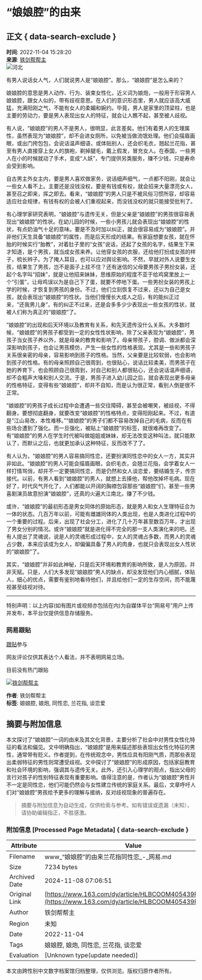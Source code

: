 # “娘娘腔”的由来

## 正文 { data-search-exclude }


**时间**: 2022-11-04 15:28:20  
**来源**: [铁剑帮帮主](https://www.163.com/dy/media/T1563112735496.html)  
![河北](https://static.ws.126.net/163/f2e/dy_media/dy_media/static/images/ipLocation.f6d00eb.svg)

有男人说话女人气，人们就说男人是“娘娘腔”。那么，“娘娘腔”是怎么来的？

娘娘腔的意思是男人动作、行为、装束女性化，近义词为娘炮，一般用于形容男人娘娘腔，跟女人似的，带有歧视意思。在人们的意识形态里，男人就应该高大威猛，充满阳刚之气，不能有女人的柔媚和婉约。毕竟，男人是家里的顶梁柱，也是主要的劳动力，要是男人表现出女人的特征，就会让人瞧不起，甚至被人歧视。

有人说，“娘娘腔”的男人不是男人，很明显，此言差矣。他们有着男人的生理属性，虽然表现为“娘娘腔”，却不会进女厕所，以免被当做流氓处理。他们会描眉画眼，或出门挎包包，会说话温声细语，或体贴别人，还会织毛衣，翘起兰花指，甚至有男人直接穿上女人的旗袍，剃掉腿毛，戴上假发，冒充女人。在泰国，一些男人在小的时候就动了手术，变成“人妖”，专门提供另类服务，赚不少钱，只是寿命会受到影响。

自古男主外女主内，要是男人喜欢做家务，说话细声细气，一点都不阳刚，就会让一些女人看不上。主要还是没钱没权，要是有钱或有权，就会招来大量漂亮女人，甚至召之即来，挥之即去。看来，“娘娘腔”的男人只是不被风俗习惯所容，却容易适应社会规律，有钱有权的会被人们重视起来，而没钱没权的就只能接受批判了。

有心理学家研究表明，“娘娘腔”与遗传无关，但是父亲是“娘娘腔”的男孩很容易表现出“娘娘腔”的性状。在幼儿园的时候，一些小男孩儿就会表现出“娘娘腔”的性状，有点奶油气十足的意味。要是不及时加以纠正，就会很容易成为“娘娘腔”。并非他们天生具备“娘娘腔”的属性，而是后天形成的结果。有家庭想要女孩，就在怀胎的时候实行“胎教”，对着肚子里的“女孩”说话，还起了女孩的名字，结果生下来才知道，是个男孩，就当成女孩来养。让他穿女孩的衣服，还给他打扮成女孩的样子，梳长辫子。为了掩人耳目，也可以应对舆论影响。不然，早就对外人说要生女孩，结果生了男孩，岂不是面子上挂不住？还有迷信的父母要男孩子男扮女装，还起个名字叫“招妹”，就是让他招来妹妹，思维原始的程度不亚于给鸡窝里放上一个“引蛋”，让母鸡误以为是自己下了蛋，就要不停地下蛋。一些男扮女装的男孩上学的时候，才恢复到男孩的身份。不过，他们立刻恢复不过来，还以为自己是女孩，就会表现出“娘娘腔”的性状。当他们慢慢长大成人之后，有的能纠正过来，“还我男儿身”，有的纠正不过来，还是会多多少少表现出一些女孩的性状，就被人们称为真正的“娘娘腔”了。

“娘娘腔”的出现和后天环境以及教育有关系，和先天遗传没什么关系。大多数时候，“娘娘腔”的男孩子都受到一定的女性性状影响，除了父亲表现为“娘娘腔”，男孩子当女孩子养以外，就是母亲的教育和影响了。母亲带孩子，腔调、做派都会深深影响到孩子，也会让男孩模仿，产生一些女性的性格表现。尤其是一些和男孩子关系很亲密的母亲，容易影响到孩子的性格。当然，父亲要是比较软弱，也会影响到孩子的性格。有的母亲照顾自己很周到，也很贴心，说话比较柔美，而男孩子在她的养育下，也会照顾自己很周到，对自己和别人都很贴心，还会说话温声细语，却不会粗声大嗓和别人交流。于是，男孩子进入幼儿园之后，就会表现出更多母亲的性格特征，变得有些“娘娘腔”，却并不自知，而是认为很正常，看别人倒是很不正常。

“娘娘腔”的男孩子成长过程中会遭遇一些交往障碍，甚至会被嘲笑，被歧视，不得翻身。要想彻底翻身，就要改变“娘娘腔”的性格特点，变得阳刚起来。不过，有道是“江山易改，本性难移。”“娘娘腔”的男子们都不容易改掉自己的毛病，反而在有些场合遭到了强化。而一旦强化，被贴上“娘娘腔”的标签，就很难再改变了。有“娘娘腔”的男人在学生时代被叫做姐姐或妹妹，却无法改变这种叫法，就只能默认了，而默认之后，也就更加承认这种特征，反而改不了了。

有人认为，“娘娘腔”的男人容易搞同性恋，还要扮演同性恋中的女人一方，其实并非如此。“娘娘腔”的男人可能会描眉画眼，会织毛衣，会翘兰花指，会学着女人一样打情骂俏，却并不一定要搞同性恋，而是仍然和女人谈恋爱，要结婚生子，传宗接代。以前，有男人看到“娘娘腔”的男人，就想上去揍他，帮他改掉坏毛病。现在好了，时代风气开化了，人们都能以开阔的胸襟包容那些“娘娘腔”们，甚至一些男喜剧演员故意扮演“娘娘腔”，还真的火遍大江南北，赚了不少钱。

或许，“娘娘腔”的最初形态是男女同体的原始形态，就是男人和女人生理特征合为一体的状态。几百万年以前，可能有雌雄同体的人类出现，也是人类进化过程中的一个重要的过程。后来，出现了社会分工，进化了几十万年甚至数百万年，才出现了男女分别的情况。或许“娘娘腔”就是进化得不完全的那一支人类演化来的吧。还有人提出了灵魂说，说是人的灵魂形成过程中，女人的灵魂占多数，而男人的灵魂占少数，本来应该成为女人，却偏偏具备了男人的肉身，也就只会表现出女人性状的“娘娘腔”了。

其实，“娘娘腔”并非如此神秘，只是后天环境和教育的影响所致，是人为原因，并非天赋。只是，人们大多发现“娘娘腔”男人的缺点，却没发现他们内心细腻，体贴人，细心的优点，需要有鉴别地看待他们，并且给他们一定的生存空间，而不能蔑视甚至歧视对待。

---

特别声明：以上内容(如有图片或视频亦包括在内)为自媒体平台“网易号”用户上传并发布，本平台仅提供信息存储服务。

### 网易跟贴

[跟贴](https://comment.tie.163.com/HLBCOOM405439PVE.html)参与

网友评论仅供其表达个人看法，并不表明网易立场。

目前没有热门跟贴

[![铁剑帮帮主](https://nimg.ws.126.net/?url=http://dingyue.ws.126.net/LEsjQ7e3xI5P2WgHea=lgaqsgBmZ=WRUfKVuFUM8fzZ0g1563112628202.jpeg&thumbnail=160y160&quality=80&type=jpg)](https://www.163.com/dy/media/T1563112735496.html)

**作者**: 铁剑帮帮主  
**标签**: 娘娘腔, 娘炮, 同性恋, 兰花指, 谈恋爱

## 摘要与附加信息

<!-- tcd_abstract -->
本文探讨了“娘娘腔”一词的由来及其文化背景，主要分析了社会中对男性女性化特征的看法和偏见。文中明确指出，“娘娘腔”是用来描述那些表现出女性化特征的男性，通常带有贬义。作者提到，在传统观念中，男性应具有阳刚气质，而那些表现出柔弱特征的男性则常遭受歧视。文中探讨了“娘娘腔”的形成原因，包括家庭教育和社会环境的影响，强调其与遗传无关。此外，还引入心理学的观点，指出父母的言行对孩子的性别特征表现有重要影响。值得注意的是，作者认为“娘娘腔”男性并不一定是同性恋，他们可能仍然会与女性建立传统的家庭关系。最后，文章呼吁人们对“娘娘腔”男孩给予更多的理解与接纳，反对歧视现象的普遍存在。
<!-- tcd_abstract_end -->

> 摘要与附加信息为自动生成，仅供检索与参考。如有错误或遗漏（未知），请协助编辑指正，不胜感激。

### 附加信息 [Processed Page Metadata] { data-search-exclude }

| Attribute       | Value                                  |
|-----------------|----------------------------------------|
| Filename        | www_“娘娘腔”的由来兰花指同性恋_-_网易.md                             |
| Size            | 7234 bytes                           |
| Archived Date   | 2024-11-08 07:06:51                             |
| Original Link   | [https://www.163.com/dy/article/HLBCOOM405439PVE.html](https://www.163.com/dy/article/HLBCOOM405439PVE.html)                       |
| Author          | 铁剑帮帮主                               |
| Region          | 未知                               |
| Date            | 2022-11-04                                 |
| Tags            | 娘娘腔, 娘炮, 同性恋, 兰花指, 谈恋爱                                 |
| Evaluation            | [Unknown type(update needed)]                                 |
<!-- tcd_table_end -->

本文由跨性别中文数字档案馆归档整理，仅供浏览。版权归原作者所有。
